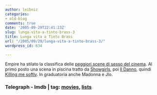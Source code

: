 ```yaml
---
author: leibniz
categories:
- old-blog
comments: true
date: '2005-09-29T22:41:23Z'
slug: lunga-vita-a-tinto-brass-3
title: Lunga vita a Tinto Brass
url: "/2005/09/29/lunga-vita-a-tinto-brass-3/"
wordpress_id: 634

---
```

Empire ha stilato la classifica delle [peggiori scene di sesso del cinema](http://www.dailytelegraph.news.com.au/story/0,20281,16758113-5001026,00.html). Al primo posto una scena in piscina tratto da [Showgirls](http://www.imdb.com/title/tt0114436/), poi [Il Danno](http://www.imdb.com/title/tt0104237/), quindi [Killing me softly](http://www.imdb.com/title/tt0250468/). In graduatoria anche Madonna e Jlo.  
 

 

### Telegraph - Imdb | tag: [movies](http://www.technorati.com/tags/movies), [lists](http://www.technorati.com/tags/lists)
